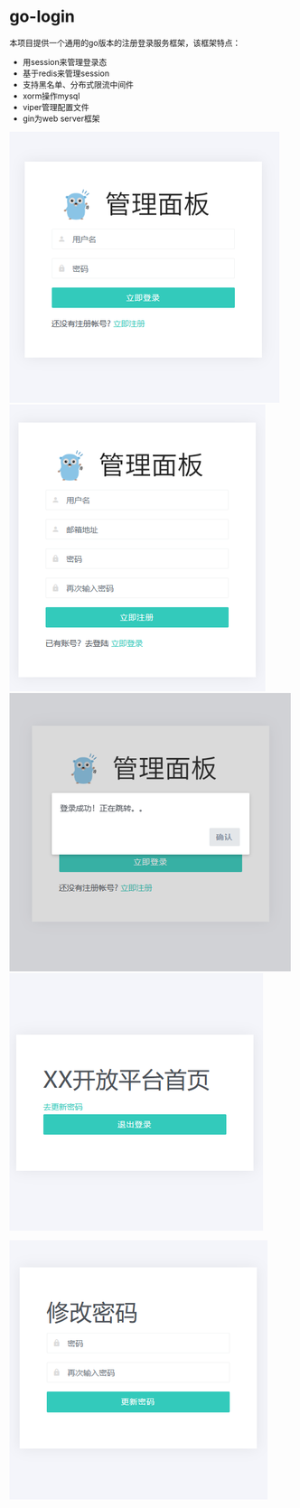 # go-login

本项目提供一个通用的go版本的注册登录服务框架，该框架特点：
- 用session来管理登录态
- 基于redis来管理session
- 支持黑名单、分布式限流中间件
- xorm操作mysql
- viper管理配置文件
- gin为web server框架

![登录页面](./images/3.png)
![注册页面](./images/5.png)
![注册页面跳转](./images/4.png)
![主页](./images/1.png)

![修改页码页面](./images/2.png)
